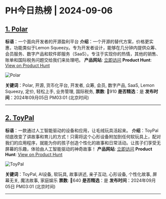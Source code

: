 # PH今日热榜 | 2024-09-06

## [1. Polar](https://www.producthunt.com/posts/polar-5?utm_campaign=producthunt-api&utm_medium=api-v2&utm_source=Application%3A+decohack+%28ID%3A+131684%29)
**标语**：一个面向开发者的开源盈利平台
**介绍**：一个开源的替代方案，价格更实惠，功能类似于Lemon Squeezy。专为开发者设计，能够在几分钟内提供众筹、会员服务、数字产品和软件即服务（SaaS）。专注于实现你的热情，其他的销售、账单和国际税务问题交给我们来处理吧。
**产品网站**: [立即访问](https://www.producthunt.com/r/DFRSKF4XIWZROG?utm_campaign=producthunt-api&utm_medium=api-v2&utm_source=Application%3A+decohack+%28ID%3A+131684%29)
**Product Hunt**: [View on Product Hunt](https://www.producthunt.com/posts/polar-5?utm_campaign=producthunt-api&utm_medium=api-v2&utm_source=Application%3A+decohack+%28ID%3A+131684%29)

![Polar](https://ph-files.imgix.net/e57bc0a3-0c1f-494f-bd78-9766601f8ce0.png?auto=format&fit=crop&frame=1&h=512&w=1024)

**关键词**：Polar, 开源, 货币化平台, 开发者, 众筹, 会员, 数字产品, SaaS, Lemon Squeezy, 定价, 轻松上手, 业务管理, 国际税务,
**票数**: 🔺910
**是否精选**：是
**发布时间**：2024年09月05日 PM03:01 (北京时间)

---

## [2. ToyPal](https://www.producthunt.com/posts/toypal?utm_campaign=producthunt-api&utm_medium=api-v2&utm_source=Application%3A+decohack+%28ID%3A+131684%29)
**标语**：一款通过人工智能驱动的设备和应用，让毛绒玩具活起来。
**介绍**：ToyPal彻底改变了讲故事和育儿的方式！只需将这个心形设备附加到任何软玩具上，配对我们的应用程序，就能为你的孩子创造个性化的故事和日常活动。让孩子们享受无屏幕的乐趣，体验由人工智能驱动的神奇故事！
**产品网站**: [立即访问](https://www.producthunt.com/r/FPG7SEERWN3TU2?utm_campaign=producthunt-api&utm_medium=api-v2&utm_source=Application%3A+decohack+%28ID%3A+131684%29)
**Product Hunt**: [View on Product Hunt](https://www.producthunt.com/posts/toypal?utm_campaign=producthunt-api&utm_medium=api-v2&utm_source=Application%3A+decohack+%28ID%3A+131684%29)

![ToyPal](https://ph-files.imgix.net/90998043-c774-466b-8c44-9632abe85e54.png?auto=format&fit=crop&frame=1&h=512&w=1024)

**关键词**：ToyPal, AI设备, 软玩具, 故事讲述, 亲子互动, 心形设备, 个性化故事, 屏幕无关, 魔法故事, 家庭娱乐
**票数**: 🔺640
**是否精选**：是
**发布时间**：2024年09月05日 PM03:01 (北京时间)

---

